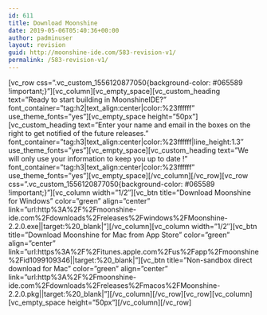 ```yaml
---
id: 611
title: Download Moonshine
date: 2019-05-06T05:40:36+00:00
author: padminuser
layout: revision
guid: http://moonshine-ide.com/583-revision-v1/
permalink: /583-revision-v1/
---
```

\[vc\_row css=&#8221;.vc\_custom\_1556120877050{background-color: #065589 !important;}&#8221;\]\[vc\_column\]\[vc\_empty\_space\]\[vc\_custom\_heading text=&#8221;Ready to start building in MoonshineIDE?&#8221; font\_container=&#8221;tag:h2|text\_align:center|color:%23ffffff&#8221; use\_theme\_fonts=&#8221;yes&#8221;\]\[vc\_empty\_space height=&#8221;50px&#8221;\]\[vc\_custom\_heading text=&#8221;Enter your name and email in the boxes on the right to get notified of the future releases.&#8221; font\_container=&#8221;tag:h3|text\_align:center|color:%23ffffff|line\_height:1.3&#8243; use\_theme\_fonts=&#8221;yes&#8221;\]\[vc\_empty\_space\]\[vc\_custom\_heading text=&#8221;We will only use your information to keep you up to date !&#8221; font\_container=&#8221;tag:h3|text\_align:center|color:%23ffffff&#8221; use\_theme\_fonts=&#8221;yes&#8221;\]\[vc\_empty\_space\]\[/vc\_column\]\[/vc\_row\]\[vc\_row css=&#8221;.vc\_custom\_1556120877050{background-color: #065589 !important;}&#8221;\]\[vc\_column width=&#8221;1/2&#8243;\]\[vc\_btn title=&#8221;Download Moonshine for Windows&#8221; color=&#8221;green&#8221; align=&#8221;center&#8221; link=&#8221;url:http%3A%2F%2Fmoonshine-ide.com%2Fdownloads%2Freleases%2Fwindows%2FMoonshine-2.2.0.exe||target:%20\_blank|&#8221;\]\[/vc\_column\]\[vc\_column width=&#8221;1/2&#8243;\]\[vc\_btn title=&#8221;Download Moonshine for Mac from App Store&#8221; color=&#8221;green&#8221; align=&#8221;center&#8221; link=&#8221;url:https%3A%2F%2Fitunes.apple.com%2Fus%2Fapp%2Fmoonshine%2Fid1099109346||target:%20\_blank|&#8221;\]\[vc\_btn title=&#8221;Non-sandbox direct download for Mac&#8221; color=&#8221;green&#8221; align=&#8221;center&#8221; link=&#8221;url:http%3A%2F%2Fmoonshine-ide.com%2Fdownloads%2Freleases%2Fmacos%2FMoonshine-2.2.0.pkg||target:%20\_blank|&#8221;\]\[/vc\_column\]\[/vc\_row\]\[vc\_row\]\[vc\_column\]\[vc\_empty\_space height=&#8221;50px&#8221;\]\[/vc\_column\][/vc_row]